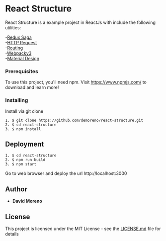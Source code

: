# React Structure

React Structure is a example project in ReactJs with include the following utilities:

-[Redux Saga](https://github.com/redux-saga/redux-saga)</br>
-[HTTP Request](https://github.com/axios/axios)</br>
-[Routing](https://github.com/ReactTraining/react-router)</br>
-[Webpackv3](https://webpack.js.org/)</br>
-[Material Design](http://www.material-ui.com/)</br>

### Prerequisites

To use this project, you'll need npm. Visit https://www.npmjs.com/ to download and learn more!

### Installing

Install via git clone

```
1. $ git clone https://github.com/demoreno/react-structure.git
2. $ cd react-structure
3. $ npm install
```




## Deployment

```
1. $ cd react-structure
2. $ npm run build
3. $ npm start
```


Go to web browser and deploy the url http://localhost:3000
 
## Author

* **David Moreno**

## License

This project is licensed under the MIT License - see the [LICENSE.md](LICENSE.md) file for details